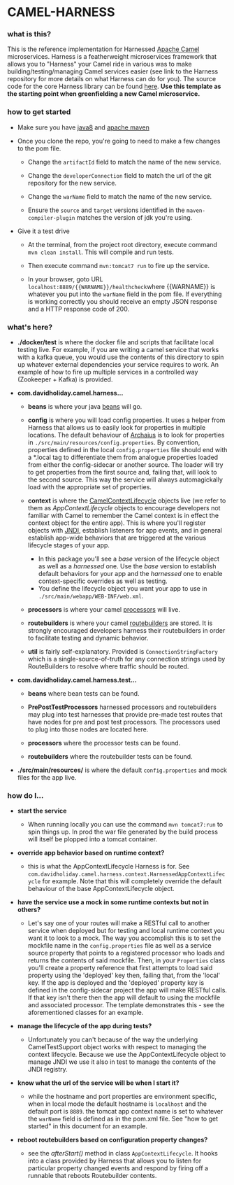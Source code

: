 # CAMEL-HARNESS


### what is this? 

This is the reference implementation for Harnessed [Apache Camel](http://camel.apache.org/) microservices. Harness is a featherweight microservices framework that allows you to "Harness" your Camel ride in various was to make building/testing/managing Camel services easier (see link to the Harness repository for more details on what Harness can do for you). The source code for the core Harness library can be found [here](https://github.com/davidholiday/camel-harness-lib).  __Use this template as the starting point when greenfielding a new Camel microservice.__


### how to get started

* Make sure you have [java8](https://openjdk.java.net/) and [apache maven](http://maven.apache.org/) 

* Once you clone the repo, you're going to need to make a few changes to the pom file. 
    * Change the ```artifactId``` field to match the name of the new service.
    
    * Change the ```developerConnection``` field to match the url of the git repository for the new service.
    
    * Change the ```warName``` field to match the name of the new service.
    
    * Ensure the ```source``` and ```target``` versions identified in the ```maven-compiler-plugin``` matches the version of jdk you're using.
    
* Give it a test drive
    * At the terminal, from the project root directory, execute command ```mvn clean install```. This will compile and run tests.
    
    * Then execute command ```mvn:tomcat7 run``` to fire up the service.
    
    * In your browser, goto URL ```localhost:8889/{{WARNAME}}/healthcheck```where {{WARNAME}} is whatever you put into the ```warName``` field in the pom file. If everything is working correctly you should receive an empty JSON response and a HTTP response code of 200. 


### what's here? 

* __./docker/test__ is where the docker file and scripts that facilitate local testing live. For example, if you are writing a camel service that works with a kafka queue, you would use the contents of this directory to spin up whatever external dependencies your service requires to work. An example of how to fire up multiple services in a controlled way (Zookeeper + Kafka) is provided. 

* __com.davidholiday.camel.harness...__
    * __beans__ is where your java [beans](https://stackoverflow.com/questions/3295496/what-is-a-javabean-exactly#3295517) will go.
    
    * __config__ is where you will load config properties. It uses a helper from Harness that allows us to easily look for properties in multiple locations. The default behaviour of [Archaius](https://github.com/Netflix/archaius) is to look for properties in ```./src/main/resources/config.properties```. By convention, properties defined in the local ```config.properties``` file should end with a *.local tag to differentiate them from analogue properties loaded from either the config-sidecar or another source. The loader will try to get properties from the first source and, failing that, will look to the second source. This way the service will always automagickally load with the appropriate set of properties. 
    
    * __context__ is where the [CamelContextLifecycle](http://www.javadoc.io/doc/org.apache.camel/camel-servletlistener/2.23.1) objects live (we refer to them as *AppContextLifecycle* objects to encourage developers not familiar with Camel to remember the Camel context is in effect the context object for the entire app). This is where you'll register objects with [JNDI](https://en.wikipedia.org/wiki/Java_Naming_and_Directory_Interface), establish listeners for app events, and in general establish app-wide behaviors that are triggered at the various lifecycle stages of your app. 
        * In this package you'll see a *base* version of the lifecycle object as well as a *harnessed* one. Use the *base* version to establish default behaviors for your app and the *harnessed* one to enable context-specific overrides as well as testing. 
        * You define the lifecycle object you want your app to use in ```./src/main/webapp/WEB-INF/web.xml```. 
        
    * __processors__ is where your camel [processors](http://camel.apache.org/processor.html) will live.
    
    * __routebuilders__ is where your camel [routebuilders](http://camel.apache.org/routebuilder.html) are stored. It is strongly encouraged developers harness their routebuilders in order to facilitate testing and dynamic behavior.
    
    * __util__ is fairly self-explanatory. Provided is ```ConnectionStringFactory``` which is a single-source-of-truth for any connection strings used by RouteBuilders to resolve where traffic should be routed. 
    
* __com.davidholiday.camel.harness.test...__
    * __beans__ where bean tests can be found.
    
    * __PrePostTestProcessors__ harnessed processors and routebuilders may plug into test harnesses that provide pre-made test routes that have nodes for pre and post test processors. The processors used to plug into those nodes are located here. 
    
    * __processors__ where the processor tests can be found.
    
    * __routebuilders__ where the routebuilder tests can be found. 
  
* __./src/main/resources/__ is where the default ```config.properties``` and mock files for the app live. 


### how do I...

* __start the service__

    * When running locally you can use the command ```mvn tomcat7:run``` to spin things up. In prod the war file generated by the build process will itself be plopped into a tomcat container. 

* __override app behavior based on runtime context?__

    * this is what the AppContextLifecycle Harness is for. See ```com.davidholiday.camel.harness.context.HarnessedAppContextLifecycle``` for example. Note that this will completely override the default behaviour of the base AppContextLifecycle object. 

* __have the service use a mock in some runtime contexts but not in others?__

    * Let's say one of your routes will make a RESTful call to another service when deployed but for testing and local runtime context you want it to look to a mock. The way you accomplish this is to set the mockfile name in the ```config.properties``` file as well as a service source property that points to a registered processor who loads and returns the contents of said mockfile. Then, in your ```Properties``` class you'll create a property reference that first attempts to load said property using the 'deployed' key then, failing that, from the 'local' key. If the app is deployed and the 'deployed' property key is defined in the config-sidecar project the app will make RESTful calls. If that key isn't there then the app will default to using the mockfile and associated processor. The template demonstrates this - see the aforementioned classes for an example. 

* __manage the lifecycle of the app during tests?__

    * Unfortunately you can't because of the way the underlying CamelTestSupport object works with respect to managing the context lifecycle. Because we use the AppContextLifecycle object to manage JNDI we use it also in test to manage the contents of the JNDI registry. 

* __know what the url of the service will be when I start it?__

    * while the hostname and port properties are environment specific, when in local mode the default hostname is ```localhost``` and the default port is ```8889```. the tomcat app context name is set to whatever the ```warName``` field is defined as in the pom.xml file. See "how to get started" in this document for an example. 
    
* __reboot routebuilders based on configuration property changes?__ 

    * see the *afterStart()* method in class ```AppContextLifecycle```. It hooks into a class provided by Harness that allows you to listen for particular property changed events and respond by firing off a runnable that reboots Routebuilder contents. 

